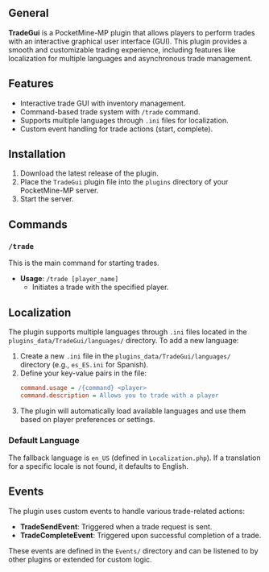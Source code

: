 ## General

**TradeGui** is a PocketMine-MP plugin that allows players to perform trades with an interactive graphical user
interface (GUI). This plugin provides a smooth and customizable trading experience, including features like localization
for multiple languages and asynchronous trade management.

## Features

- Interactive trade GUI with inventory management.
- Command-based trade system with `/trade` command.
- Supports multiple languages through `.ini` files for localization.
- Custom event handling for trade actions (start, complete).

## Installation

1. Download the latest release of the plugin.
2. Place the `TradeGui` plugin file into the `plugins` directory of your PocketMine-MP server.
3. Start the server.

## Commands

### `/trade`

This is the main command for starting trades.

- **Usage**: `/trade [player_name]`
    - Initiates a trade with the specified player.

## Localization

The plugin supports multiple languages through `.ini` files located in the `plugins_data/TradeGui/languages/` directory.
To add a new language:

1. Create a new `.ini` file in the `plugins_data/TradeGui/languages/` directory (e.g., `es_ES.ini` for Spanish).
2. Define your key-value pairs in the file:
    ```ini
    command.usage = /{command} <player>
    command.description = Allows you to trade with a player
    ```
3. The plugin will automatically load available languages and use them based on player preferences or settings.

### Default Language

The fallback language is `en_US` (defined in `Localization.php`). If a translation for a specific locale is not found,
it defaults to English.

## Events

The plugin uses custom events to handle various trade-related actions:

- **TradeSendEvent**: Triggered when a trade request is sent.
- **TradeCompleteEvent**: Triggered upon successful completion of a trade.

These events are defined in the `Events/` directory and can be listened to by other plugins or extended for custom
logic.